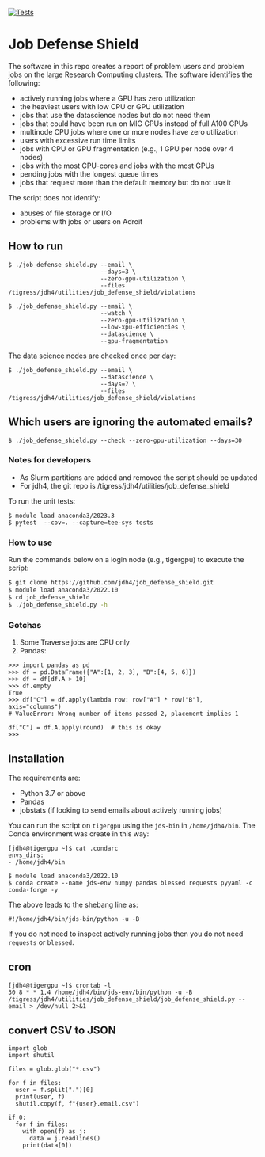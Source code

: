 [![Tests](https://github.com/jdh4/job_defense_shield/actions/workflows/tests.yml/badge.svg)](https://github.com/jdh4/job_defense_shield/actions?workflow=Tests)


# Job Defense Shield

The software in this repo creates a report of problem users and problem jobs on the large Research Computing clusters. The software identifies the following:

+ actively running jobs where a GPU has zero utilization  
+ the heaviest users with low CPU or GPU utilization  
+ jobs that use the datascience nodes but do not need them  
+ jobs that could have been run on MIG GPUs instead of full A100 GPUs  
+ multinode CPU jobs where one or more nodes have zero utilization  
+ users with excessive run time limits  
+ jobs with CPU or GPU fragmentation (e.g., 1 GPU per node over 4 nodes)  
+ jobs with the most CPU-cores and jobs with the most GPUs  
+ pending jobs with the longest queue times  
+ jobs that request more than the default memory but do not use it  

The script does not identify:
+ abuses of file storage or I/O  
+ problems with jobs or users on Adroit

## How to run

```
$ ./job_defense_shield.py --email \
                          --days=3 \
                          --zero-gpu-utilization \
                          --files /tigress/jdh4/utilities/job_defense_shield/violations
                          
$ ./job_defense_shield.py --email \
                          --watch \
                          --zero-gpu-utilization \
                          --low-xpu-efficiencies \ 
                          --datascience \
                          --gpu-fragmentation                          
```

The data science nodes are checked once per day:

```
$ ./job_defense_shield.py --email \
                          --datascience \
                          --days=7 \
                          --files /tigress/jdh4/utilities/job_defense_shield/violations                          
```

## Which users are ignoring the automated emails?

```
$ ./job_defense_shield.py --check --zero-gpu-utilization --days=30
```

### Notes for developers

- As Slurm partitions are added and removed the script should be updated  
- For jdh4, the git repo is /tigress/jdh4/utilities/job_defense_shield

To run the unit tests:

```
$ module load anaconda3/2023.3
$ pytest  --cov=. --capture=tee-sys tests
```

### How to use

Run the commands below on a login node (e.g., tigergpu) to execute the script:

```bash
$ git clone https://github.com/jdh4/job_defense_shield.git
$ module load anaconda3/2022.10
$ cd job_defense_shield
$ ./job_defense_shield.py -h
```

###  Gotchas

1. Some Traverse jobs are CPU only
2. Pandas:

```
>>> import pandas as pd
>>> df = pd.DataFrame({"A":[1, 2, 3], "B":[4, 5, 6]})
>>> df = df[df.A > 10]
>>> df.empty
True
>>> df["C"] = df.apply(lambda row: row["A"] * row["B"], axis="columns")
# ValueError: Wrong number of items passed 2, placement implies 1

df["C"] = df.A.apply(round)  # this is okay
>>>
```

## Installation

The requirements are:

- Python 3.7 or above  
- Pandas  
- jobstats (if looking to send emails about actively running jobs)  

You can run the script on `tigergpu` using the `jds-bin` in `/home/jdh4/bin`. The Conda environment was create in this way:

```
[jdh4@tigergpu ~]$ cat .condarc
envs_dirs:
- /home/jdh4/bin
```

```
$ module load anaconda3/2022.10
$ conda create --name jds-env numpy pandas blessed requests pyyaml -c conda-forge -y
```

The above leads to the shebang line as:

```
#!/home/jdh4/bin/jds-bin/python -u -B
```

If you do not need to inspect actively running jobs then you do not need `requests` or `blessed`.

## cron

```
[jdh4@tigergpu ~]$ crontab -l
30 8 * * 1,4 /home/jdh4/bin/jds-env/bin/python -u -B /tigress/jdh4/utilities/job_defense_shield/job_defense_shield.py --email > /dev/null 2>&1
```

## convert CSV to JSON

```
import glob
import shutil

files = glob.glob("*.csv")

for f in files:
  user = f.split(".")[0]
  print(user, f)
  shutil.copy(f, f"{user}.email.csv")

if 0:
  for f in files:
    with open(f) as j:
      data = j.readlines()
    print(data[0])
```
